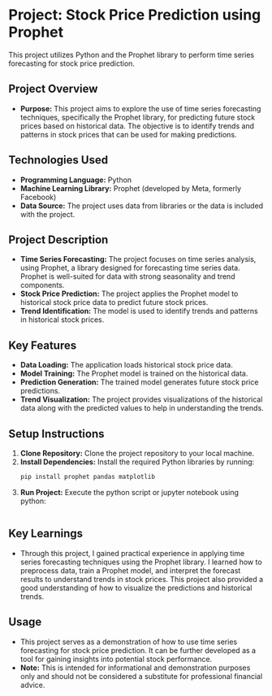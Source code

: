 # Project: Stock Price Prediction using Prophet

This project utilizes Python and the Prophet library to perform time series forecasting for stock price prediction.

## Project Overview

*   **Purpose:** This project aims to explore the use of time series forecasting techniques, specifically the Prophet library, for predicting future stock prices based on historical data. The objective is to identify trends and patterns in stock prices that can be used for making predictions.

## Technologies Used

*   **Programming Language:** Python
*   **Machine Learning Library:** Prophet (developed by Meta, formerly Facebook)
*  **Data Source:** The project uses data from libraries or the data is included with the project.

## Project Description

*   **Time Series Forecasting:** The project focuses on time series analysis, using Prophet, a library designed for forecasting time series data. Prophet is well-suited for data with strong seasonality and trend components.
*   **Stock Price Prediction:** The project applies the Prophet model to historical stock price data to predict future stock prices.
*   **Trend Identification:** The model is used to identify trends and patterns in historical stock prices.

## Key Features

*   **Data Loading:** The application loads historical stock price data.
*  **Model Training:** The Prophet model is trained on the historical data.
*   **Prediction Generation:** The trained model generates future stock price predictions.
*   **Trend Visualization:** The project provides visualizations of the historical data along with the predicted values to help in understanding the trends.

## Setup Instructions

1.  **Clone Repository:** Clone the project repository to your local machine.
2.  **Install Dependencies:** Install the required Python libraries by running:
    ```bash
    pip install prophet pandas matplotlib
    ```    
3.  **Run Project:** Execute the python script or jupyter notebook using python:
    ```bash

## Key Learnings

*   Through this project, I gained practical experience in applying time series forecasting techniques using the Prophet library. I learned how to preprocess data, train a Prophet model, and interpret the forecast results to understand trends in stock prices. This project also provided a good understanding of how to visualize the predictions and historical trends.

## Usage

*   This project serves as a demonstration of how to use time series forecasting for stock price prediction. It can be further developed as a tool for gaining insights into potential stock performance.
*   **Note:** This is intended for informational and demonstration purposes only and should not be considered a substitute for professional financial advice.
